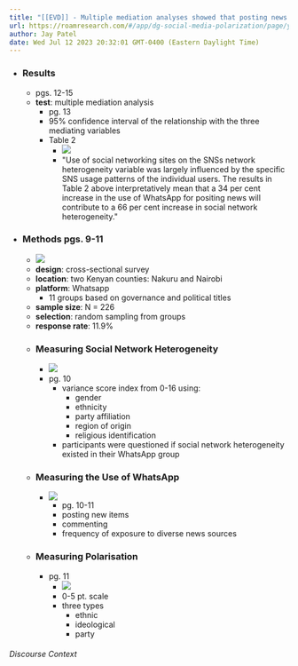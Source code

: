 ```yaml
---
title: "[[EVD]] - Multiple mediation analyses showed that posting news in WhatsApp groups increases exposure to diverse perspectives. - [[@kibetSociallyNetworkedHeterogeneity2019]]"
url: https://roamresearch.com/#/app/dg-social-media-polarization/page/yVI1h0Ybq
author: Jay Patel
date: Wed Jul 12 2023 20:32:01 GMT-0400 (Eastern Daylight Time)
---
```


- ### **Results**
    - pgs. 12-15
    - **test**: multiple mediation analysis
        - pg. 13
        - 95% confidence interval of the relationship with the three mediating variables
        - Table 2
            - ![](https://firebasestorage.googleapis.com/v0/b/firescript-577a2.appspot.com/o/imgs%2Fapp%2Fdg-social-media-polarization%2Fn4SGqfc5vu.27.30.png?alt=media&token=be9a55c0-0dad-4ae4-9d84-a269d8a23166)
            - "Use of social networking sites on the SNSs network heterogeneity variable was largely influenced by the specific SNS usage patterns of the individual users. The results in Table 2 above interpretatively mean that a 34 per cent increase in the use of WhatsApp for positing news will contribute to a 66 per cent increase in social network heterogeneity."
- ### **Methods** pgs. 9-11
    - ![](https://firebasestorage.googleapis.com/v0/b/firescript-577a2.appspot.com/o/imgs%2Fapp%2Fdg-social-media-polarization%2F6Rk6ajNCKD.03.06.png?alt=media&token=986d9dfa-c793-4bfd-a553-39b481f9be60)
    - **design**: cross-sectional survey
    - **location**: two Kenyan counties: Nakuru and Nairobi
    - **platform**: Whatsapp
        - 11 groups based on governance and political titles
    - **sample size**: N = 226
    - **selection**: random sampling from groups
    - **response rate**: 11.9%
    - ### **Measuring Social Network Heterogeneity**
        - ![](https://firebasestorage.googleapis.com/v0/b/firescript-577a2.appspot.com/o/imgs%2Fapp%2Fdg-social-media-polarization%2FbDEUmmgrgW.04.23.png?alt=media&token=7c70e105-3661-456f-854c-3cca83fa0082)
        - pg. 10
            - variance score index from 0-16 using:
                - gender
                - ethnicity
                - party affiliation
                - region of origin
                - religious identification
            - participants were questioned if social network heterogeneity existed in their WhatsApp group
    - ### **Measuring the Use of WhatsApp**
        - ![](https://firebasestorage.googleapis.com/v0/b/firescript-577a2.appspot.com/o/imgs%2Fapp%2Fdg-social-media-polarization%2FOKFikIku3I.06.49.png?alt=media&token=f91a363e-31d6-4268-8435-bc1ec8c22b35)
            - pg. 10-11
            - posting new items
            - commenting
            - frequency of exposure to diverse news sources
    - ### **Measuring Polarisation**
        - pg. 11
            - ![](https://firebasestorage.googleapis.com/v0/b/firescript-577a2.appspot.com/o/imgs%2Fapp%2Fdg-social-media-polarization%2F-hsJroNXri.13.31.png?alt=media&token=23435098-51f3-4238-9665-49ad05e0c663)
            - 0-5 pt. scale
            - three types
                - ethnic
                - ideological
                - party

###### Discourse Context



